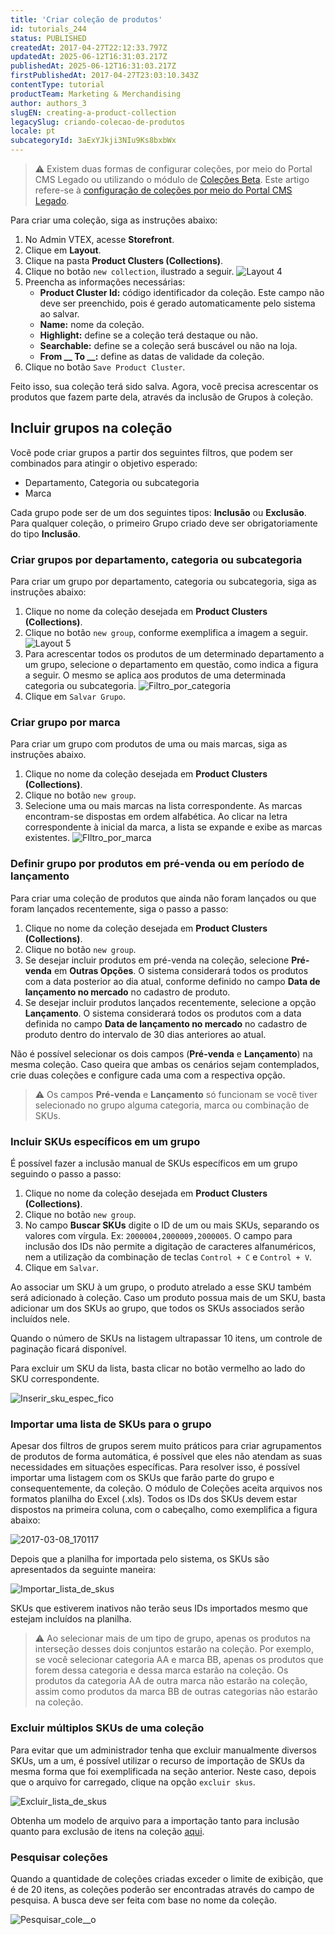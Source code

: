 ```yaml
---
title: 'Criar coleção de produtos'
id: tutorials_244
status: PUBLISHED
createdAt: 2017-04-27T22:12:33.797Z
updatedAt: 2025-06-12T16:31:03.217Z
publishedAt: 2025-06-12T16:31:03.217Z
firstPublishedAt: 2017-04-27T23:03:10.343Z
contentType: tutorial
productTeam: Marketing & Merchandising
author: authors_3
slugEN: creating-a-product-collection
legacySlug: criando-colecao-de-produtos
locale: pt
subcategoryId: 3aExYJkji3NIu9Ks8bxbWx
---
```


> ⚠️ Existem duas formas de configurar coleções, por meio do Portal CMS Legado ou utilizando o módulo de [Coleções Beta](/pt/tutorial/cadastrar-colecoes-beta--yJBHqNMViOAnnnq4fyOye). Este artigo refere-se à [configuração de coleções por meio do Portal CMS Legado](/pt/tutorial/cadastro-de-colecoes-cms--2YBy6P6X0NFRpkD2ZBxF6L).

Para criar uma coleção, siga as instruções abaixo:

1. No Admin VTEX, acesse **Storefront**.
2. Clique em **Layout**.
3. Clique na pasta **Product Clusters (Collections)**.
4. Clique no botão `new collection`, ilustrado a seguir.
	![Layout 4](https://raw.githubusercontent.com/vtexdocs/help-center-content/refs/heads/main/docs/pt/tutorials/cat%C3%A1logo/cole%C3%A7%C3%B5es/criando-colecao-de-produtos_1.png)
5. Preencha as informações necessárias:
	- **Product Cluster Id:** código identificador da coleção. Este campo não deve ser preenchido, pois é gerado automaticamente pelo sistema ao salvar.
	- **Name:** nome da coleção.
	- **Highlight:** define se a coleção terá destaque ou não.
	- **Searchable:** define se a coleção será buscável ou não na loja.
	- **From __ To __:** define as datas de validade da coleção.
6. Clique no botão `Save Product Cluster`.

Feito isso, sua coleção terá sido salva. Agora, você precisa acrescentar os produtos que fazem parte dela, através da inclusão de Grupos à coleção. 

## Incluir grupos na coleção

Você pode criar grupos a partir dos seguintes filtros, que podem ser combinados para atingir o objetivo esperado:

- Departamento, Categoria ou subcategoria
- Marca

Cada grupo pode ser de um dos seguintes tipos: __Inclusão__ ou __Exclusão__. Para qualquer coleção, o primeiro Grupo criado deve ser obrigatoriamente do tipo __Inclusão__.

### Criar grupos por departamento, categoria ou subcategoria

Para criar um grupo por departamento, categoria ou subcategoria, siga as instruções abaixo:

1. Clique no nome da coleção desejada em **Product Clusters (Collections)**.
2. Clique no botão `new group`, conforme exemplifica a imagem a seguir.
	![Layout 5](https://raw.githubusercontent.com/vtexdocs/help-center-content/refs/heads/main/docs/pt/tutorials/cat%C3%A1logo/cole%C3%A7%C3%B5es/criando-colecao-de-produtos_2.png)
3. Para acrescentar todos os produtos de um determinado departamento a um grupo, selecione o departamento em questão, como indica a figura a seguir. O mesmo se aplica aos produtos de uma determinada categoria ou subcategoria.
	![Filtro_por_categoria](https://raw.githubusercontent.com/vtexdocs/help-center-content/refs/heads/main/docs/pt/tutorials/cat%C3%A1logo/cole%C3%A7%C3%B5es/criando-colecao-de-produtos_3.jpg)
4. Clique em `Salvar Grupo`.

### Criar grupo por marca

Para criar um grupo com produtos de uma ou mais marcas, siga as instruções abaixo.

1. Clique no nome da coleção desejada em **Product Clusters (Collections)**.
2. Clique no botão `new group`.
3. Selecione uma ou mais marcas na lista correspondente. As marcas encontram-se dispostas em ordem alfabética. Ao clicar na letra correspondente à inicial da marca, a lista se expande e exibe as marcas existentes.
  ![FIltro_por_marca](https://raw.githubusercontent.com/vtexdocs/help-center-content/refs/heads/main/docs/pt/tutorials/cat%C3%A1logo/cole%C3%A7%C3%B5es/criando-colecao-de-produtos_4.jpg)

### Definir grupo por produtos em pré-venda ou em período de lançamento

Para criar uma coleção de produtos que ainda não foram lançados ou que foram lançados recentemente, siga o passo a passo:

1. Clique no nome da coleção desejada em **Product Clusters (Collections)**.
2. Clique no botão `new group`.
3. Se desejar incluir produtos em pré-venda na coleção, selecione **Pré-venda** em **Outras Opções**. O sistema considerará todos os produtos com a data posterior ao dia atual, conforme definido no campo **Data de lançamento no mercado** no cadastro de produto.
4. Se desejar incluir produtos lançados recentemente, selecione a opção **Lançamento**. O sistema considerará todos os produtos com a data definida no campo **Data de lançamento no mercado** no cadastro de produto dentro do intervalo de 30 dias anteriores ao atual.

Não é possível selecionar os dois campos (**Pré-venda** e **Lançamento**) na mesma coleção. Caso queira que ambas os cenários sejam contemplados, crie duas coleções e configure cada uma com a respectiva opção.

> ⚠️ Os campos **Pré-venda** e **Lançamento** só funcionam se você tiver selecionado no grupo alguma categoria, marca ou combinação de SKUs.

### Incluir SKUs específicos em um grupo

É possível fazer a inclusão manual de SKUs específicos em um grupo seguindo o passo a passo:

1. Clique no nome da coleção desejada em **Product Clusters (Collections)**.
2. Clique no botão `new group`.
3. No campo **Buscar SKUs** digite o ID de um ou mais SKUs, separando os valores com vírgula. Ex: `2000004,2000009,2000005`. O campo para inclusão dos IDs não permite a digitação de caracteres alfanuméricos, nem a utilização da combinação de teclas `Control + C` e `Control + V`.
4. Clique em `Salvar`.

Ao associar um SKU à um grupo, o produto atrelado a esse SKU também será adicionado à coleção. Caso um produto possua mais de um SKU, basta adicionar um dos SKUs ao grupo, que todos os SKUs associados serão incluídos nele.

Quando o número de SKUs na listagem ultrapassar 10 itens, um controle de paginação ficará disponível.

Para excluir um SKU da lista, basta clicar no botão vermelho ao lado do SKU correspondente.

  ![Inserir_sku_espec_fico](https://raw.githubusercontent.com/vtexdocs/help-center-content/refs/heads/main/docs/pt/tutorials/cat%C3%A1logo/cole%C3%A7%C3%B5es/criando-colecao-de-produtos_5.gif)

### Importar uma lista de SKUs para o grupo

Apesar dos filtros de grupos serem muito práticos para criar agrupamentos de produtos de forma automática, é possível que eles não atendam as suas necessidades em situações específicas. Para resolver isso, é possível importar uma listagem com os SKUs que farão parte do grupo e consequentemente, da coleção. O módulo de Coleções aceita arquivos nos formatos planilha do Excel (.xls). Todos os IDs dos SKUs devem estar dispostos na primeira coluna, com o cabeçalho, como exemplifica a figura abaixo:

  ![2017-03-08_170117](https://raw.githubusercontent.com/vtexdocs/help-center-content/refs/heads/main/docs/pt/tutorials/cat%C3%A1logo/cole%C3%A7%C3%B5es/criando-colecao-de-produtos_6.jpg)

Depois que a planilha for importada pelo sistema, os SKUs são apresentados da seguinte maneira:

![Importar_lista_de_skus](https://raw.githubusercontent.com/vtexdocs/help-center-content/refs/heads/main/docs/pt/tutorials/cat%C3%A1logo/cole%C3%A7%C3%B5es/criando-colecao-de-produtos_7.gif)

SKUs que estiverem inativos não terão seus IDs importados mesmo que estejam incluídos na planilha.

> ⚠️ Ao selecionar mais de um tipo de grupo, apenas os produtos na interseção desses dois conjuntos estarão na coleção. Por exemplo, se você selecionar categoria AA e marca BB, apenas os produtos que forem dessa categoria e dessa marca estarão na coleção. Os produtos da categoria AA de outra marca não estarão na coleção, assim como produtos da marca BB de outras categorias não estarão na coleção.

### Excluir múltiplos SKUs de uma coleção

Para evitar que um administrador tenha que excluir manualmente diversos SKUs, um a um, é possível utilizar o recurso de importação de SKUs da mesma forma que foi exemplificada na seção anterior. Neste caso, depois que o arquivo for carregado, clique na opção `excluir skus`.

![Excluir_lista_de_skus](https://raw.githubusercontent.com/vtexdocs/help-center-content/refs/heads/main/docs/pt/tutorials/cat%C3%A1logo/cole%C3%A7%C3%B5es/criando-colecao-de-produtos_8.gif)

Obtenha um modelo de arquivo para a importação tanto para inclusão quanto para exclusão de itens na coleção [aqui](https://raw.githubusercontent.com/vtexdocs/help-center-content/files-migration-script/docs/pt/tutorials/catálogo/coleções/Colecao.xls).

### Pesquisar coleções

Quando a quantidade de coleções criadas exceder o limite de exibição, que é de 20 itens, as coleções poderão ser encontradas através do campo de pesquisa. A busca deve ser feita com base no nome da coleção.

![Pesquisar_cole__o](https://raw.githubusercontent.com/vtexdocs/help-center-content/refs/heads/main/docs/pt/tutorials/cat%C3%A1logo/cole%C3%A7%C3%B5es/criando-colecao-de-produtos_9.gif)
